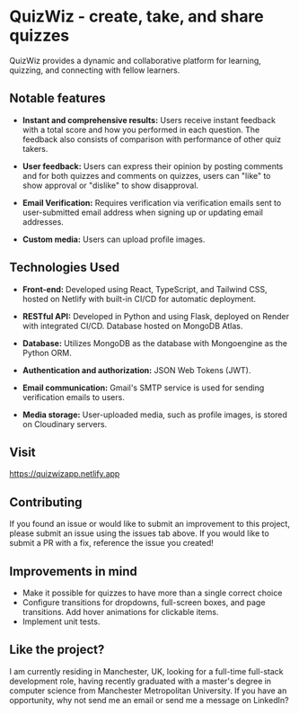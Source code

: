 # QuizWiz - create, take, and share quizzes

QuizWiz provides a dynamic and collaborative platform for learning, quizzing, and connecting with fellow learners.

## Notable features

- **Instant and comprehensive results:** Users receive instant feedback with a total score and how you performed in each question. The feedback also consists of comparison with performance of other quiz takers.

- **User feedback:** Users can express their opinion by posting comments and for both quizzes and comments on quizzes, users can "like" to show approval or "dislike" to show disapproval.

- **Email Verification:** Requires verification via verification emails sent to user-submitted email address when signing up or updating email addresses.

- **Custom media:** Users can upload profile images.

## Technologies Used

- **Front-end:** Developed using React, TypeScript, and Tailwind CSS, hosted on Netlify with built-in CI/CD for automatic deployment.

- **RESTful API:** Developed in Python and using Flask, deployed on Render with integrated CI/CD. Database hosted on MongoDB Atlas.

- **Database:** Utilizes MongoDB as the database with Mongoengine as the Python ORM.

- **Authentication and authorization:** JSON Web Tokens (JWT).

- **Email communication:** Gmail's SMTP service is used for sending verification emails to users.

- **Media storage:** User-uploaded media, such as profile images, is stored on Cloudinary servers.

## Visit

https://quizwizapp.netlify.app

## Contributing

If you found an issue or would like to submit an improvement to this project, please submit an issue using the issues tab above. If you would like to submit a PR with a fix, reference the issue you created!

## Improvements in mind

- Make it possible for quizzes to have more than a single correct choice
- Configure transitions for dropdowns, full-screen boxes, and page transitions. Add hover animations for clickable items.
- Implement unit tests.

## Like the project?

I am currently residing in Manchester, UK, looking for a full-time full-stack development role, having recently graduated with a master's degree in computer science from Manchester Metropolitan University. If you have an opportunity, why not send me an email or send me a message on LinkedIn?